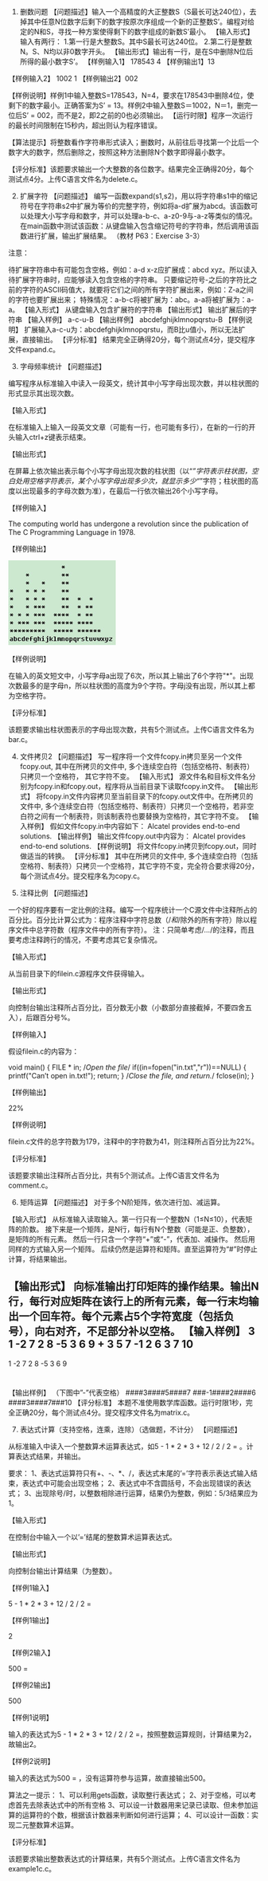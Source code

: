 1.	删数问题
【问题描述】输入一个高精度的大正整数S（S最长可达240位），去掉其中任意N位数字后剩下的数字按原次序组成一个新的正整数S&rsquo;。编程对给定的N和S，寻找一种方案使得剩下的数字组成的新数S&rsquo;最小。
【输入形式】输入有两行：
1.第一行是大整数S。其中S最长可达240位。
2.第二行是整数N。S、N均以非0数字开头。
【输出形式】输出有一行，是在S中删除N位后所得的最小数字S&rsquo;。
【样例输入1】
178543
4
【样例输出1】13

【样例输入2】
1002
1
【样例输出2】002

【样例说明】样例1中输入整数S=178543，N=4，要求在178543中删除4位，使剩下的数字最小。正确答案为S&rsquo; = 13。样例2中输入整数S＝1002，N＝1，删完一位后S&rsquo; = 002，而不是2，即2之前的0也必须输出。
【运行时限】程序一次运行的最长时间限制在15秒内，超出则认为程序错误。

【算法提示】将整数看作字符串形式读入；删数时，从前往后寻找第一个比后一个数字大的数字，然后删除之，按照这种方法删除N个数字即得最小数字。


【评分标准】该题要求输出一个大整数的各位数字。结果完全正确得20分，每个测试点4分。上传C语言文件名为delete.c。

2.	扩展字符
【问题描述】
编写一函数expand(s1,s2)，用以将字符串s1中的缩记符号在字符串s2中扩展为等价的完整字符，例如将a-d扩展为abcd。该函数可以处理大小写字母和数字，并可以处理a-b-c、a-z0-9与-a-z等类似的情况。在main函数中测试该函数：从键盘输入包含缩记符号的字符串，然后调用该函数进行扩展，输出扩展结果。
（教材 P63：Exercise 3-3）

注意：

待扩展字符串中有可能包含空格，例如：a-d x-z应扩展成：abcd xyz。所以读入待扩展字符串时，应能够读入包含空格的字符串。
只要缩记符号-之后的字符比之前的字符的ASCII码值大，就要将它们之间的所有字符扩展出来，例如：Z-a之间的字符也要扩展出来；
特殊情况：a-b-c将被扩展为：abc。a-a将被扩展为：a-a。
   【输入形式】
从键盘输入包含扩展符的字符串
【输出形式】
输出扩展后的字符串
【输入样例】
a-c-u-B
【输出样例】
abcdefghijklmnopqrstu-B
【样例说明】
扩展输入a-c-u为：abcdefghijklmnopqrstu，而B比u值小，所以无法扩展，直接输出。
【评分标准】
结果完全正确得20分，每个测试点4分，提交程序文件expand.c。

3.	字母频率统计
【问题描述】

编写程序从标准输入中读入一段英文，统计其中小写字母出现次数，并以柱状图的形式显示其出现次数。

【输入形式】

在标准输入上输入一段英文文章（可能有一行，也可能有多行），在新的一行的开头输入ctrl+z键表示结束。

【输出形式】

在屏幕上依次输出表示每个小写字母出现次数的柱状图（以“*”字符表示柱状图，空白处用空格字符表示，某个小写字母出现多少次，就显示多少“*”字符；柱状图的高度以出现最多的字母次数为准），在最后一行依次输出26个小写字母。

【样例输入】

The computing world has undergone a
revolution since the publication of
The C Programming Language in 1978.


【样例输出】

![zzt36](assets/zzt36.jpg)

【样例说明】

在输入的英文短文中，小写字母a出现了6次，所以其上输出了6个字符"*"。出现次数最多的是字母n，所以柱状图的高度为9个字符。字母j没有出现，所以其上都为空格字符。

【评分标准】

该题要求输出柱状图表示的字母出现次数，共有5个测试点。上传C语言文件名为bar.c。

4.	文件拷贝2
【问题描述】
写一程序将一个文件fcopy.in拷贝至另一个文件fcopy.out, 其中在所拷贝的文件中, 多个连续空白符（包括空格符、制表符）只拷贝一个空格符， 其它字符不变。
【输入形式】
源文件名和目标文件名分别为fcopy.in和fcopy.out，程序将从当前目录下读取fcopy.in文件。
【输出形式】
将fcopy.in文件内容拷贝至当前目录下的fcopy.out文件中。在所拷贝的文件中, 多个连续空白符（包括空格符、制表符）只拷贝一个空格符，若非空白符之间有一个制表符，则该制表符也要替换为空格符，其它字符不变。
【输入样例】
假如文件fcopy.in中内容如下：
Alcatel        provides end-to-end solutions.
【输出样例】
输出文件fcopy.out中内容为：
Alcatel provides end-to-end solutions.
【样例说明】
将文件fcopy.in拷贝到fcopy.out，同时做适当的转换。
【评分标准】
其中在所拷贝的文件中, 多个连续空白符（包括空格符、制表符）只拷贝一个空格符，其它字符不变，完全符合要求得20分，每个测试点4分。提交程序名为copy.c。

5.	注释比例
【问题描述】

一个好的程序要有一定比例的注释。编写一个程序统计一个C源文件中注释所占的百分比。百分比计算公式为：程序注释中字符总数（/*和*/除外的所有字符）除以程序文件中总字符数（程序文件中的所有字符）。
注：只简单考虑/*…*/的注释，而且要考虑注释跨行的情况，不要考虑其它复杂情况。

【输入形式】

从当前目录下的filein.c源程序文件获得输入。

【输出形式】

向控制台输出注释所占百分比，百分数无小数（小数部分直接截掉，不要四舍五入），后跟百分号%。

【样例输入】

假设filein.c的内容为：

void main()
{
	FILE * in;
	/*Open the file*/
	if((in=fopen("in.txt","r"))==NULL)
	{
		printf("Can’t open in.txt!");
		return;
	}
	/*Close the file,
	and return.*/
	fclose(in);
}

【样例输出】

22%

【样例说明】

filein.c文件的总字符数为179，注释中的字符数为41，则注释所占百分比为22%。

【评分标准】

该题要求输出注释所占百分比，共有5个测试点。上传C语言文件名为comment.c。

6.	矩阵运算
【问题描述】
对于多个N阶矩阵，依次进行加、减运算。

【输入形式】
从标准输入读取输入。第一行只有一个整数N（1≤N≤10），代表矩阵的阶数。
接下来是一个矩阵，是N行，每行有N个整数（可能是正、负整数），是矩阵的所有元素。
然后一行只含一个字符“+”或“-”，代表加、减操作。
然后用同样的方式输入另一个矩阵。
后续仍然是运算符和矩阵。直至运算符为“#”时停止计算，将结果输出。

【输出形式】
向标准输出打印矩阵的操作结果。输出N行，每行对应矩阵在该行上的所有元素，每一行末均输出一个回车符。每个元素占5个字符宽度（包括负号），向右对齐，不足部分补以空格。
【输入样例】
3
1 -2 7
2 8 -5
3 6 9
+
3 5 7
-1 2 6
3 7 10
-
1 -2 7
2 8 -5
3 6 9
#

【输出样例】
（下图中”-”代表空格）
####3####5####7
###-1####2####6
####3####7###10
【评分标准】
本题不准使用数学库函数。运行时限1秒，完全正确20分，每个测试点4分。提交程序文件名为matrix.c。

7.	表达式计算（支持空格，连乘，连除）（选做题，不计分）
【问题描述】

从标准输入中读入一个整数算术运算表达式，如5 - 1 * 2 * 3 + 12 / 2 / 2  = 。计算表达式结果，并输出。

要求：
1、表达式运算符只有+、-、*、/，表达式末尾的’=’字符表示表达式输入结束，表达式中可能会出现空格；
2、表达式中不含圆括号，不会出现错误的表达式；
3、出现除号/时，以整数相除进行运算，结果仍为整数，例如：5/3结果应为1。

【输入形式】

在控制台中输入一个以’=’结尾的整数算术运算表达式。

【输出形式】

向控制台输出计算结果（为整数）。

【样例1输入】

5 - 1 * 2 * 3 + 12 / 2 / 2  =

【样例1输出】

2

【样例2输入】

500 =

【样例2输出】

500

【样例1说明】

输入的表达式为5 - 1 * 2 * 3 + 12 / 2 / 2 =，按照整数运算规则，计算结果为2，故输出2。

【样例2说明】

输入的表达式为500 = ，没有运算符参与运算，故直接输出500。

算法之一提示：
1、可以利用gets函数，读取整行表达式；
2、对于空格，可以考虑首先去除表达式中的所有空格
3、可以设一计数器用来记录已读取、但未参加运算的运算符的个数，根据该计数器来判断如何进行运算；
4、可以设计一函数：实现二元整数算术运算。

【评分标准】

该题要求输出整数表达式的计算结果，共有5个测试点。上传C语言文件名为example1c.c。